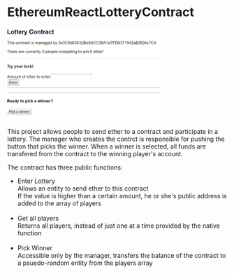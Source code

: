# EthereumReactLotteryContract

<img src="./img.PNG" width="350"/>

This project allows people to send ether to a contract and participate in a lottery. The manager who creates the contrct is responsible for pushing the button that picks the winner. When a winner is selected, all funds are transfered from the contract to the winning player's account.

The contract has three public functions:
  * Enter Lottery<br />
    Allows an entity to send ether to this contract<br />
    If the value is higher than a certain amount, he or she's public address is added to the array of players<br />
    <br />
  * Get all players<br />
    Returns all players, instead of just one at a time provided by the native function<br />
    <br />
  * Pick Winner<br />
    Accessible only by the manager, transfers the balance of the contract to a psuedo-random entity from the players array
